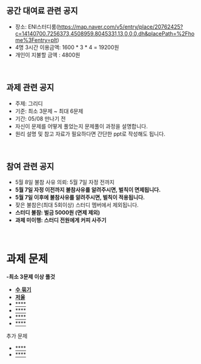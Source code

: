 ## 공간 대여료 관련 공지
- 장소: ENI스터디룸(https://map.naver.com/v5/entry/place/20762425?c=14140700.7256373,4508959.8045331,13,0,0,0,dh&placePath=%2Fhome%3Fentry=plt)
- 4명 3시간 이용금액: 1600 * 3 * 4 = 19200원
- 개인이 지불할 금액 : 4800원

<br>

## 과제 관련 공지
- 주제: 그리디
- 기준: 최소 3문제 ~ 최대 6문제
- 기간: 05/08 만나기 전
- 자신이 문제를 어떻게 풀었는지 문제풀이 과정을 설명합니다.
- 원리 설명 및 참고 자료가 필요하다면 간단한 ppt로 작성해도 됩니다.

<br>

## 참여 관련 공지
- 5월 8일 불참 사유 의뢰: 5월 7일 자정 전까지
- **5월 7일 자정 이전까지 불참사유를 알려주시면, 벌칙이 면제됩니다.**
- **5월 7일 이후에 불참사유를 알려주시면, 벌칙이 적용됩니다.**
- 잦은 불참은(최대 5회이상) 스터디 멤버에서 제외됩니다.
- **스터디 불참: 벌금 5000원 (면제 제외)**
- **과제 미이행: 스터디 전원에게 커피 사주기**
<br>

# 과제 문제

**-최소 3문제 이상 풀것**
- [**수 묶기**](https://www.acmicpc.net/problem/1744)
- [**저울**](https://www.acmicpc.net/problem/2437)
- [****]()
- [****]()
- [****]()
- [****]()

추가 문제
- [****]()
- [****]()

<BR>
